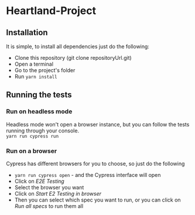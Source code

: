 # Heartland-Project

## Installation
It is simple, to install all dependencies just do the following:
* Clone this repository (git clone repositoryUrl.git)
* Open a terminal
* Go to the project's folder
* Run ```yarn install```
   
## Running the tests
### Run on headless mode
Headless mode won't open a browser instance, but you can follow the tests running through your console.\
```yarn run cypress run```

### Run on a browser
Cypress has different browsers for you to choose, so just do the following
* ```yarn run cypress open``` - and the Cypress interface will open
* Click on *E2E Testing*
* Select the browser you want
* Click on *Start E2 Testing in browser*
* Then you can select which spec you want to run, or you can click on *Run all specs* to run them all
